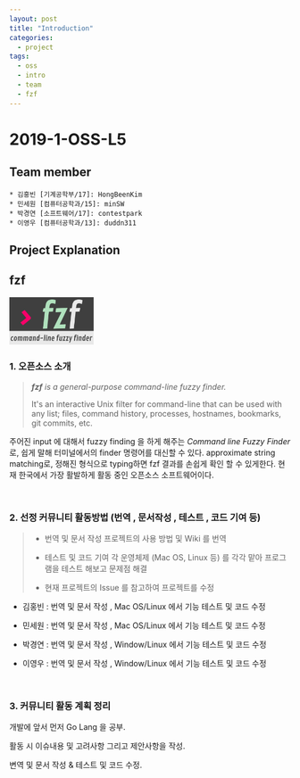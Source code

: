```yaml
---
layout: post
title: "Introduction"
categories:
  - project
tags:
  - oss
  - intro
  - team
  - fzf
---
```


# 2019-1-OSS-L5


## Team member

```
* 김홍빈 [기계공학부/17]: HongBeenKim 
* 민세원 [컴퓨터공학과/15]: minSW 
* 박경연 [소프트웨어/17]: contestpark
* 이영우 [컴퓨터공학과/13]: duddn311
```

## Project Explanation

## fzf
<img src="https://raw.githubusercontent.com/junegunn/i/master/fzf.png" width="30%">

<br/>

### 1. 오픈소스 소개

> ***fzf** is a general-purpose command-line fuzzy finder.*
>
> It's an interactive Unix filter for command-line that can be used with any list; files, command history, processes, hostnames, bookmarks, git commits, etc.

주어진 input 에 대해서 fuzzy finding 을 하게 해주는 *Command line Fuzzy Finder* 로, 쉽게 말해 터미널에서의 finder 명령어를 대신할 수 있다.
approximate string matching로, 정해진 형식으로 typing하면 fzf 결과를 손쉽게 확인 할 수 있게한다.
현재 한국에서 가장 활발하게 활동 중인 오픈소스 소프트웨어이다.


<br/>

### 2. 선정 커뮤니티 활동방법 (번역 , 문서작성 , 테스트 , 코드 기여 등)
> * 번역 및 문서 작성 프로젝트의 사용 방법 및 Wiki 를 번역
>
> * 테스트 및 코드 기여 각 운영체제 (Mac OS, Linux 등) 를 각각 맡아 프로그램을 테스트 해보고 문제점 해결
>
> * 현재 프로젝트의 Issue 를 참고하여 프로젝트를 수정

* 김홍빈 : 번역 및 문서 작성 , Mac OS/Linux 에서 기능 테스트 및 코드 수정

* 민세원 : 번역 및 문서 작성 , Mac OS/Linux 에서 기능 테스트 및 코드 수정

* 박경연 : 번역 및 문서 작성 , Window/Linux 에서 기능 테스트 및 코드 수정

* 이영우 : 번역 및 문서 작성 , Window/Linux 에서 기능 테스트 및 코드 수정

<br/>

### 3. 커뮤니티 활동 계획 정리
개발에 앞서 먼저 Go Lang 을 공부.

활동 시 이슈내용 및 고려사항 그리고 제안사항을 작성.

변역 및 문서 작성 & 테스트 및 코드 수정.
